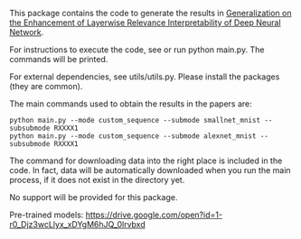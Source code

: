 This package contains the code to generate the results in [Generalization on the Enhancement of Layerwise Relevance Interpretability of Deep Neural Network](https://arxiv.org/abs/2009.02516).

For instructions to execute the code, see or run python main.py. The commands will be printed.

For external dependencies, see utils/utils.py. Please install the packages (they are common).

The main commands used to obtain the results in the papers are:<br>
```
python main.py --mode custom_sequence --submode smallnet_mnist --subsubmode RXXXX1
python main.py --mode custom_sequence --submode alexnet_mnist --subsubmode RXXXX1
```

The command for downloading data into the right place is included in the code. In fact, data will be automatically downloaded when you run the main process, if it does not exist in the directory yet.

No support will be provided for this package.

Pre-trained models:
https://drive.google.com/open?id=1-r0_Djz3wcLlyx_xDYgM6hJQ_0lrvbxd

